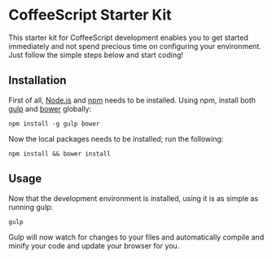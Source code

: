 # CoffeeScript Starter Kit

This starter kit for CoffeeScript development enables you to get started immediately and not spend precious time on configuring your environment. Just follow the simple steps below and start coding!

## Installation

First of all, [Node.js](http://nodejs.org/) and [npm](https://www.npmjs.com/) needs to be installed. Using npm, install both [gulp](http://gulpjs.com/) and [bower](http://bower.io/) globally:

```
npm install -g gulp bower
```

Now the local packages needs to be installed; run the following:

```
npm install && bower install
```

## Usage

Now that the development environment is installed, using it is as simple as running gulp:

```
gulp
```

Gulp will now watch for changes to your files and automatically compile and minify your code and update your browser for you.
